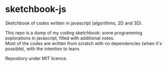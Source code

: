 # sketchbook-js
Sketchbook of codes written in javascript (algorithms, 2D and 3D).

This repo is a dump of my coding sketchbook: some programming explorations in javascript, filled with additional notes.  
Most of the codes are written from scratch with no dependencies (when it's possible), with the intention to learn.

Repository under MIT licence.
